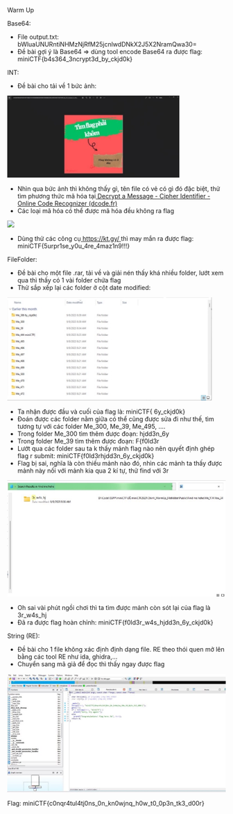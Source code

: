 ﻿Warm Up 

Base64: 

- File output.txt: bWluaUNURntiNHMzNjRfM25jcnlwdDNkX2J5X2NramQwa30= 
- Đề bài gợi ý là Base64 => dùng tool encode Base64 ra được flag: miniCTF{b4s364\_3ncrypt3d\_by\_ckjd0k} 

INT: 

- Đề bài cho tải về 1 bức ảnh: 

![](Aspose.Words.c051918d-df4c-4aea-9944-c9ac3d79905e.001.jpeg)

- Nhìn qua bức ảnh thì không thấy gì, tên file có vẻ có gì đó đặc biệt, thử tìm phương thức mã hóa tại[ Decrypt a Message - Cipher Identifier - Online Code Recognizer (dcode.fr) ](https://www.dcode.fr/cipher-identifier)
- Các loại mã hóa có thể được mã hóa đều không ra flag 

![](Aspose.Words.c051918d-df4c-4aea-9944-c9ac3d79905e.002.png)

- Dùng thử các công cụ[ https://kt.gy/ ](https://kt.gy/)thì may mắn ra được flag: miniCTF{5urpr1se\_y0u\_4re\_4maz1n9!!!} 

FileFolder:

- Đề bài cho một file .rar, tải về và giải nén thấy khá nhiều folder, lướt xem qua thì thấy có 1 vài folder chứa flag 
- Thử sắp xếp lại các folder ở cột date modified:  

![](Aspose.Words.c051918d-df4c-4aea-9944-c9ac3d79905e.003.jpeg)

- Ta nhận được đầu và cuối của flag là: miniCTF{   6y\_ckjd0k} 
- Đoán được các folder nằm giữa có thể cũng được sửa đi như thế, tìm tương tự với các folder Me\_300, Me\_39, Me\_495, .... 
- Trong folder Me\_300 tìm thêm được đoạn: hjdd3n\_6y 
- Trong folder Me\_39 tìm thêm được đoạn: F{f0ld3r 
- Lướt qua các folder sau ta k thấy mảnh flag nào nên quyết định ghép flag r submit: miniCTF{f0ld3rhjdd3n\_6y\_ckjd0k} 
- Flag bị sai, nghĩa là còn thiếu mảnh nào đó, nhìn các mảnh ta thấy được mảnh này nối với mảnh kia qua 2 kí tự, thử find với 3r 

![](Aspose.Words.c051918d-df4c-4aea-9944-c9ac3d79905e.004.jpeg)

- Oh sai vài phút ngồi chơi thì ta tìm được mảnh còn sót lại của flag là 3r\_w4s\_hj 
- Đã ra được flag hoàn chỉnh: miniCTF{f0ld3r\_w4s\_hjdd3n\_6y\_ckjd0k} 

String (RE): 

- Đề bài cho 1 file không xác định định dạng file. RE theo thói quen mở lên bằng các tool RE như ida, ghidra,... 
- Chuyển sang mã giả để đọc thì thấy ngay được flag 

![](Aspose.Words.c051918d-df4c-4aea-9944-c9ac3d79905e.005.jpeg)

Flag: miniCTF{c0nqr4tul4tj0ns\_0n\_kn0wjnq\_h0w\_t0\_0p3n\_tk3\_d00r} 
